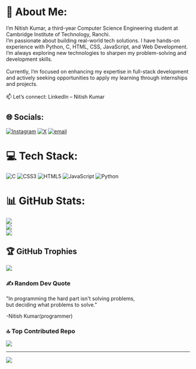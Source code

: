 # 💫 About Me:
I’m Nitish Kumar, a third-year Computer Science Engineering student at Cambridge Institute of Technology, Ranchi.<br>I’m passionate about building real-world tech solutions. I have hands-on experience with Python, C, HTML, CSS, JavaScript, and Web Development. I’m always exploring new technologies to sharpen my problem-solving and development skills.<br><br>Currently, I’m focused on enhancing my expertise in full-stack development and actively seeking opportunities to apply my learning through internships and projects.<br><br>📫 Let’s connect: LinkedIn – Nitish Kumar


## 🌐 Socials:
[![Instagram](https://img.shields.io/badge/Instagram-%23E4405F.svg?logo=Instagram&logoColor=white)](https://instagram.com/nitish__.11) [![X](https://img.shields.io/badge/X-black.svg?logo=X&logoColor=white)](https://x.com/iNitish_11) [![email](https://img.shields.io/badge/Email-D14836?logo=gmail&logoColor=white)](mailto:nitishbhk8@gmail.com) 

# 💻 Tech Stack:
![C](https://img.shields.io/badge/c-%2300599C.svg?style=for-the-badge&logo=c&logoColor=white) ![CSS3](https://img.shields.io/badge/css3-%231572B6.svg?style=for-the-badge&logo=css3&logoColor=white) ![HTML5](https://img.shields.io/badge/html5-%23E34F26.svg?style=for-the-badge&logo=html5&logoColor=white) ![JavaScript](https://img.shields.io/badge/javascript-%23323330.svg?style=for-the-badge&logo=javascript&logoColor=%23F7DF1E) ![Python](https://img.shields.io/badge/python-3670A0?style=for-the-badge&logo=python&logoColor=ffdd54)
# 📊 GitHub Stats:
![](https://github-readme-stats.vercel.app/api?username=Nitish-kumar&theme=darcula&hide_border=false&include_all_commits=true&count_private=true)<br/>
![](https://nirzak-streak-stats.vercel.app/?user=Nitish-kumar&theme=darcula&hide_border=false)<br/>
![](https://github-readme-stats.vercel.app/api/top-langs/?username=Nitish-kumar&theme=darcula&hide_border=false&include_all_commits=true&count_private=true&layout=compact)

## 🏆 GitHub Trophies
![](https://github-profile-trophy.vercel.app/?username=Nitish-kumar&theme=maroongold&no-frame=false&no-bg=false&margin-w=4)

### ✍️ Random Dev Quote
"In programming the hard part isn't solving problems,<br>
but deciding what problems to solve."

-Nitish Kumar(programmer)

### 🔝 Top Contributed Repo
![](https://github-contributor-stats.vercel.app/api?username=Nitish-kumar&limit=5&theme=dark&combine_all_yearly_contributions=true)

---
[![](https://visitcount.itsvg.in/api?id=Nitish-kumar&icon=0&color=0)](https://visitcount.itsvg.in)

<!-- Proudly created with GPRM ( https://gprm.itsvg.in ) -->

